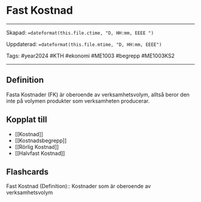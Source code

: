 # Fast Kostnad

---
Skapad: `=dateformat(this.file.ctime, "D, HH:mm, EEEE ")`

Uppdaterad: `=dateformat(this.file.mtime, "D, HH:mm, EEEE")`

Tags: #year2024 #KTH #ekonomi #ME1003 #begrepp #ME1003KS2

---

## Definition

Fasta Kostnader (FK) är oberoende av verksamhetsvolym, alltså beror den inte på volymen produkter som verksamheten producerar.

## Kopplat till

- [[Kostnad]]
- [[Kostnadsbegrepp]]
- [[Rörlig Kostnad]]
- [[Halvfast Kostnad]]

## Flashcards

Fast Kostnad (Definition):: Kostnader som är oberoende av verksamhetsvolym
<!--SR:!2024-03-05,15,292!2024-03-11,4,274-->
